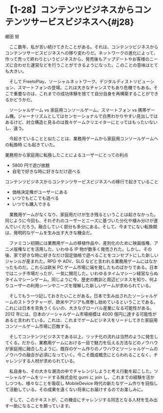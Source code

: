 # 【1-28】コンテンツビジネスからコンテンツサービスビジネスへ{#j28}

<div class="author">郷田 努</div>

　ここ数年、私が言い続けてきたことがある。それは、コンテンツビジネスからコンテンツサービスビジネスへの移り変わりだ。ネットワークの進化によって、作って売って終わりというビジネスから、発売後もアップデートやお客様のニーズに合わせた運営などを行うことができるようになった。このことの意味はとても大きい。

　そして FreetoPlay、ソーシャルネットワーク、デジタルディストリビューション、スマートフォンの登場。これは大きなチャンスでもあり危機でもある。そこで重要なのは、これまでの成功体験を捨てて自分自身を再構築することができるかどうかだ。

　ソーシャルゲーム vs 家庭用コンソールゲーム、スマートフォン vs 携帯ゲーム機。ジャーナリズムとしてはセンセーショナルで白黒わかりやすい見出しではあるけど、対立構造と見るのは我々ゲームクリエイターにとってはもったいないし、違う。

　今起きていることと似たことは、業務用ゲームから家庭用コンソールゲームへの転換時 にも起きていた。

業務用から家庭用に転換したことによるユーザーにとっての利点

* 5800 円で遊び放題
* 自宅で好きな時に好きなだけ遊べる

コンテンツビジネスからコンテンツサービスビジネスへの移行で起きていること

* 価格決定権がユーザーにある
* いつでもどこでも遊べる
* いつでも購入できる

　業務用ゲームがなくなり、家庭用だけが生き残るということは起きなかった。同じように今回も、それぞれのユーザーとニーズに基づいた分化や棲み分けが進んでいくだろう。融合していく部分も多分にある。そして、今までにない転換期は、発明的なゲームを生み出す大きな機会だ。

　ファミコン初期には業務用ゲームの移植作品や、差別化のために映画版権、アニメ版権などを活用した、いわゆる IP 物が数多く発売された。しかし、その後、家で好きな時に好きなだけ固定価格で遊べることをコンセプトにした新しいジャンルが産まれた。RPG や ADV、SLG などと言われる業務用ゲームにはなかったものだ。これらは欧米 PC ゲーム市場に端を発したものばかりである。日本ではニッチ市場だったが、一気に開花した。いわゆるタイムマシーン経営ならぬタイムマシーンゲーム。同じように今、歴史の教訓と周辺ビジネスを知り、何よりユーザーの利用シーンやニーズを理解した新しいゲームが求められている。

　そしてもう一つ記しておきたいことがある。日本で生み出されたソーシャルゲームのストラクチャーが、欧米やアジアも席巻し始めているということである。これには日本を背負うくらいの、大きなグローバル産業になる可能性がある。2012 年には、日本のソーシャルゲーム市場規模は 4000 億円に達する可能性があると言われている。これは、これまでゲームビジネスをリードしてきた家庭用コンソールゲーム市場に匹敵する。

　そしてコンテンツビジネスである以上、リッチ化の流れは当然のように発生してくる。だから、業務用ゲームにおける一目で魅力を伝える方法などのノウハウが家庭用に融合したように、既存のゲーム作りのノウハウとソーシャルゲームのノウハウの融合が必須になっていく。今こそ既成概念にとらわれることなく、チャレンジする人材が求められている。

　私自身も、その大きな潮流の中でチャレンジしようと考え行動を起こした。ソーシャルゲームをリードする株式会社 gumi に join し、これまでの経験を活かしつつも、様々なことを吸収し MobileDevice 時代の新たなゲーム作りを目指して活動している。その成果を遠くない将来にお届けするのでお楽しみに。

　そして、このテキストが、この機会にチャレンジする同志となる人材を生み出す一助になることを願っています。
